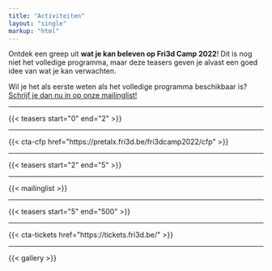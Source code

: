 ```yaml
---
title: "Activiteiten"
layout: "single"
markup: "html"
---
```

<div class="block--centered">
<p>Ontdek een greep uit <strong>wat je kan beleven op Fri3d Camp 2022</strong>! Dit is nog niet het volledige programma, maar deze teasers geven je alvast een goed idee van wat je kan verwachten.</p>
<p>Wil je het als eerste weten als het volledige programma beschikbaar is? <a href="#mailinglist">Schrijf je dan nu in op onze mailinglist!</a></p></div>
<hr class="gridrule" />
<div class="block--centered">
{{< teasers start="0" end="2" >}}
</div>
<hr class="gridrule" />
<div class="block--centered">
{{< cta-cfp href="https://pretalx.fri3d.be/fri3dcamp2022/cfp" >}}
</div>
<hr class="gridrule" />
<div class="block--centered">
{{< teasers start="2" end="5" >}}
</div>
<hr class="gridrule" />
<div class="block--centered">
<a name="mailinglist"></a>
{{< mailinglist >}}
</div>
<hr class="gridrule" />
<div class="block--centered">
{{< teasers start="5" end="500" >}}
</div>
<hr class="gridrule" />
<div class="block--centered">
{{< cta-tickets href="https://tickets.fri3d.be/" >}}
</div>
<hr class="gridrule" />
<div class="block--centered">
{{< gallery >}}
</div>